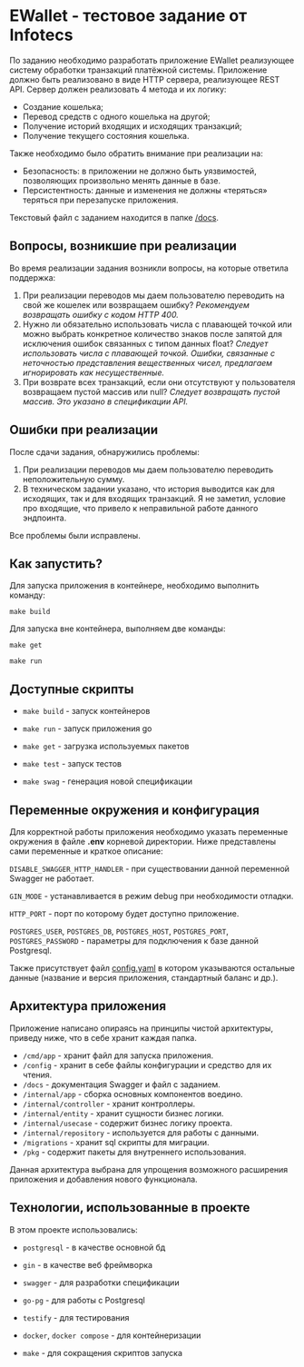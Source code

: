 
# EWallet - тестовое задание от Infotecs

По заданию необходимо разработать приложение EWallet реализующее систему обработки транзакций платёжной системы. Приложение должно быть реализовано в виде HTTP сервера, реализующее REST API. Сервер должен реализовать 4 метода и их логику:

- Создание кошелька;
- Перевод средств с одного кошелька на другой;
- Получение историй входящих и исходящих транзакций;
- Получение текущего состояния кошелька.

Также необходимо было обратить внимание при реализации на: 
- Безопасность: в приложении не должно быть уязвимостей, позволяющих произвольно менять данные в базе.
- Персистентность: данные и изменения не должны «теряться» теряться при перезапуске приложения. 

Текстовый файл с заданием находится в папке [/docs](https://github.com/egor-denisov/wallet-infotecs/tree/main/docs).

## Вопросы, возникшие при реализации

Во время реализации задания возникли вопросы, на которые ответила поддержка:

1) При реализации переводов мы даем пользователю переводить на свой же кошелек или возвращаем ошибку? *Рекомендуем возвращать ошибку с кодом HTTP 400.*
2) Нужно ли обязательно использовать числа с плавающей точкой или можно выбрать конкретное количество знаков после запятой для исключения ошибок связанных с типом данных float? *Следует использовать числа с плавающей точкой. Ошибки, связанные с неточностью представления вещественных чисел, предлагаем игнорировать как несущественные.*
3) При возврате всех транзакций, если они отсутствуют у пользователя возвращаем пустой массив или null? *Следует возвращать пустой массив. Это указано в спецификации API.*

## Ошибки при реализации

После сдачи задания, обнаружились проблемы:

1) При реализации переводов мы даем пользователю переводить неположительную сумму. 
2) В техническом задании указано, что история выводится как для исходящих, так и для входящих транзакций. Я не заметил, условие про входящие, что привело к неправильной работе данного эндпоинта.

Все проблемы были исправлены.

## Как запустить?

Для запуска приложения в контейнере, необходимо выполнить команду:
```
make build
```

Для запуска вне контейнера, выполняем две команды:
```
make get

make run
```

## Доступные скрипты

- `make build` - запуск контейнеров

- `make run` - запуск приложения go

- `make get` - загрузка используемых пакетов

- `make test` - запуск тестов

- `make swag` - генерация новой спецификации


## Переменные окружения и конфигурация

Для корректной работы приложения необходимо указать переменные окружения в файле **.env** корневой директории. Ниже представлены сами переменные и краткое описание:

`DISABLE_SWAGGER_HTTP_HANDLER` - при существовании данной переменной Swagger не работает.

`GIN_MODE` - устанавливается в режим debug при необходимости отладки.

`HTTP_PORT` - порт по которому будет доступно приложение.

`POSTGRES_USER`, `POSTGRES_DB`, `POSTGRES_HOST`, `POSTGRES_PORT`, `POSTGRES_PASSWORD` - параметры для подключения к базе данной Postgresql.

Также присутствует файл [config.yaml](https://github.com/egor-denisov/wallet-infotecs/blob/main/config/config.yml) в котором указываются остальные данные (название и версия приложения, стандартный баланс и др.).

## Архитектура приложения

Приложение написано опираясь на принципы чистой архитектуры, приведу ниже, что в себе хранит каждая папка.

- `/cmd/app` - хранит файл для запуска приложения.
- `/config` - хранит в себе файлы конфигурации и средство для их чтения.
- `/docs` - документация Swagger и файл с заданием.
- `/internal/app` - сборка основных компонентов воедино.
- `/internal/controller` - хранит контроллеры.
- `/internal/entity` - хранит сущности бизнес логики.
- `/internal/usecase` - содержит бизнес логику проекта.
- `/internal/repository` - используется для работы с данными.
- `/migrations` - хранит sql скрипты для миграции.
- `/pkg` - содержит пакеты для внутреннего использования.

Данная архитектура выбрана для упрощения возможного расширения приложения и добавления нового функционала.

## Технологии, использованные в проекте

В этом проекте использовались:

- `postgresql` - в качестве основной бд

- `gin` - в качестве веб фреймворка

- `swagger` - для разработки спецификации

- `go-pg` - для работы с Postgresql

- `testify` - для тестирования

- `docker`, `docker compose` - для контейнеризации

- `make` - для сокращения скриптов запуска

